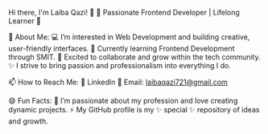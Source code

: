 
Hi there, I'm Laiba Qazi! 👋
🌟 Passionate Frontend Developer | Lifelong Learner 🌟

👀 About Me:
💻 I’m interested in Web Development and building creative, user-friendly interfaces.
🌱 Currently learning Frontend Development through SMIT.
💞️ Excited to collaborate and grow within the tech community.
✨ I strive to bring passion and professionalism into everything I do.

📫 How to Reach Me:
💼 LinkedIn
📧 Email: laibaqazi721@gmail.com 

😄 Fun Facts:
🌈 I’m passionate about my profession and love creating dynamic projects.
⚡ My GitHub profile is my ✨ special ✨ repository of ideas and growth.
<!---
qazilaiba08/qazilaiba08 is a ✨ special ✨ repository because its `README.md` (this file) appears on your GitHub profile.
You can click the Preview link to take a look at your changes.
--->
